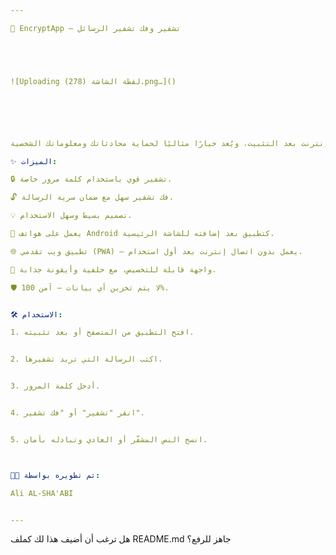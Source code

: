 ```yaml
---

🔐 EncryptApp – تشفير وفك تشفير الرسائل





![Uploading ‏‏لقطة الشاشة (278).png…]()






تطبيق ويب بسيط وفعّال لتشفير وفك تشفير الرسائل النصية باستخدام كلمة مرور. يعمل بدون إنترنت بعد التثبيت، ويُعد خيارًا مثاليًا لحماية محادثاتك ومعلوماتك الشخصية.

✨ الميزات:

🔒 تشفير قوي باستخدام كلمة مرور خاصة.

🔓 فك تشفير سهل مع ضمان سرية الرسالة.

💡 تصميم بسيط وسهل الاستخدام.

📱 يعمل على هواتف Android كتطبيق بعد إضافته للشاشة الرئيسية.

🌐 تطبيق ويب تقدمي (PWA) – يعمل بدون اتصال إنترنت بعد أول استخدام.

🎨 واجهة قابلة للتخصيص، مع خلفية وأيقونة جذابة.

🛡️ لا يتم تخزين أي بيانات – آمن 100%.


🛠️ الاستخدام:

1. افتح التطبيق من المتصفح أو بعد تثبيته.


2. اكتب الرسالة التي تريد تشفيرها.


3. أدخل كلمة المرور.


4. انقر "تشفير" أو "فك تشفير".


5. انسخ النص المشفّر أو العادي وتبادله بأمان.



👨‍💻 تم تطويره بواسطة:

Ali AL-SHA'ABI


---
```


هل ترغب أن أضيف هذا لك كملف README.md جاهز للرفع؟
